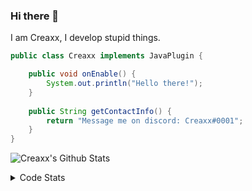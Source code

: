 ### Hi there 👋

I am Creaxx, I develop stupid things. 

```java
public class Creaxx implements JavaPlugin {

    public void onEnable() {
        System.out.println("Hello there!");
    }
    
    public String getContactInfo() {
        return "Message me on discord: Creaxx#0001";
    }
}
```

![Creaxx's Github Stats](https://github-readme-stats.vercel.app/api?username=CreaxxOG&show_icons=true&theme=dark&count_private=true)

<details>
  <summary>Code Stats</summary>

<!--START_SECTION:waka-->
![Code Time](http://img.shields.io/badge/Code%20Time-1%2C110%20hrs%206%20mins-blue)

![Lines of code](https://img.shields.io/badge/From%20Hello%20World%20I%27ve%20Written-166%20lines%20of%20code-blue)

**🐱 My GitHub Data** 

> 🏆 495 Contributions in the Year 2023
 > 
> 📦 66.2 kB Used in GitHub's Storage 
 > 
> 🚫 Not Opted to Hire
 > 
> 📜 4 Public Repositories 
 > 
> 🔑 2 Private Repositories  
 > 
**I'm an Early 🐤** 

```text
🌞 Morning       88 commits       ██░░░░░░░░░░░░░░░░░░░░░░░   09.06 % 
🌆 Daytime      448 commits       ███████████░░░░░░░░░░░░░░   46.14 % 
🌃 Evening      418 commits       ██████████░░░░░░░░░░░░░░░   43.05 % 
🌙 Night         17 commits       ░░░░░░░░░░░░░░░░░░░░░░░░░   01.75 % 

```
📅 **I'm Most Productive on Saturday** 

```text
Monday         115 commits       ███░░░░░░░░░░░░░░░░░░░░░░   11.84 % 
Tuesday        140 commits       ███░░░░░░░░░░░░░░░░░░░░░░   14.42 % 
Wednesday      117 commits       ███░░░░░░░░░░░░░░░░░░░░░░   12.05 % 
Thursday       120 commits       ███░░░░░░░░░░░░░░░░░░░░░░   12.36 % 
Friday          86 commits       ██░░░░░░░░░░░░░░░░░░░░░░░   08.86 % 
Saturday       242 commits       ██████░░░░░░░░░░░░░░░░░░░   24.92 % 
Sunday         151 commits       ████░░░░░░░░░░░░░░░░░░░░░   15.55 % 

```


📊 **This Week I Spent My Time On** 

```text
💬 Programming Languages: 
Java                     16 hrs 44 mins      ████████████████████████░   97.04 % 
Kotlin                   20 mins             ░░░░░░░░░░░░░░░░░░░░░░░░░   02.00 % 
GitIgnore file           4 mins              ░░░░░░░░░░░░░░░░░░░░░░░░░   00.39 % 
XML                      3 mins              ░░░░░░░░░░░░░░░░░░░░░░░░░   00.34 % 
YAML                     1 min               ░░░░░░░░░░░░░░░░░░░░░░░░░   00.13 % 

🔥 Editors: 
IntelliJ                 17 hrs 14 mins      █████████████████████████   100.00 % 

```

**I Mostly Code in Java** 

```text
Java                     14 repos            ████████████████░░░░░░░░░   63.64 % 
Kotlin                   7 repos             ████████░░░░░░░░░░░░░░░░░   31.82 % 
EJS                      1 repo              █░░░░░░░░░░░░░░░░░░░░░░░░   04.55 % 

```



 Last Updated on 12/02/2023 12:36:57 UTC
<!--END_SECTION:waka-->
</details>
